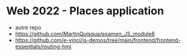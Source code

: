 # Web 2022 - Places application

- autre repo 
- https://github.com/MartinQuisqua/examen_JS_module8
- https://github.com/e-vinci/js-demos/tree/main/frontend/frontend-essentials/routing-hmi